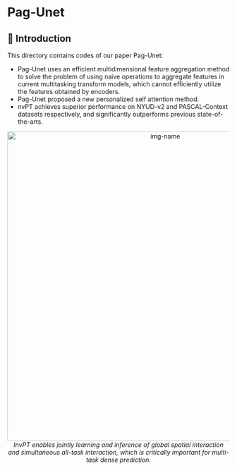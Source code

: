 # Pag-Unet
##  :scroll: Introduction
This directory contains codes of our paper Pag-Unet:
- Pag-Unet uses an efficient multidimensional feature aggregation method to solve the problem of using naive operations to aggregate features in current multitasking transform models, which cannot efficiently utilize the features obtained by encoders.
- Pag-Unet proposed a new personalized self attention method.
- nvPT achieves superior performance on NYUD-v2 and PASCAL-Context datasets respectively, and significantly outperforms previous state-of-the-arts.

<p align="center">
  <img alt="img-name" src="https://user-images.githubusercontent.com/14089338/184326334-d80e51f9-a907-49f9-876f-c2ecd4844834.png" width="700">
  <br>
    <em>InvPT enables jointly learning and inference of global spatial interaction and simultaneous all-task interaction, which is critically important for multi-task dense prediction.</em>
</p>
